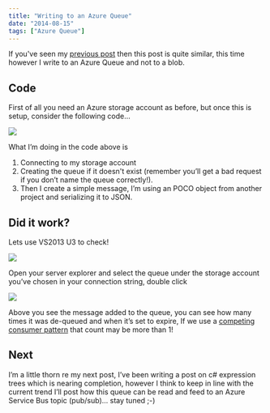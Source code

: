 ```yaml
---
title: "Writing to an Azure Queue"
date: "2014-08-15"
tags: ["Azure Queue"]
---
```


If you've seen my [previous post](https://briankeating.net/post/Uploading-a-Blob-to-Azure-container) then this post is quite similar, this time however I write to an Azure Queue and not to a blob.

## Code

First of all you need an Azure storage account as before, but once this is setup, consider the following code…

![](/images//images/image_thumb_346.png)

What I’m doing in the code above is

1. Connecting to my storage account
2. Creating the queue if it doesn't exist (remember you’ll get a bad request if you don’t name the queue correctly!).
3. Then I create a simple message, I’m using an POCO object from another project and serializing it to JSON.

## Did it work?

Lets use VS2013 U3 to check!

![](/images//images/image_thumb_347.png)

Open your server explorer and select the queue under the storage account you’ve chosen in your connection string, double click

![](/images//images/image_thumb_348.png)

Above you see the message added to the queue, you can see how many times it was de-queued and when it’s set to expire, If we use a [competing consumer pattern](http://msdn.microsoft.com/en-us/library/dn568101.aspx) that count may be more than 1!

## Next

I’m a little thorn re my next post, I’ve been writing a post on c# expression trees which is nearing completion, however I think to keep in line with the current trend I’ll post how this queue can be read and feed to an Azure Service Bus topic (pub/sub)… stay tuned ;-)
